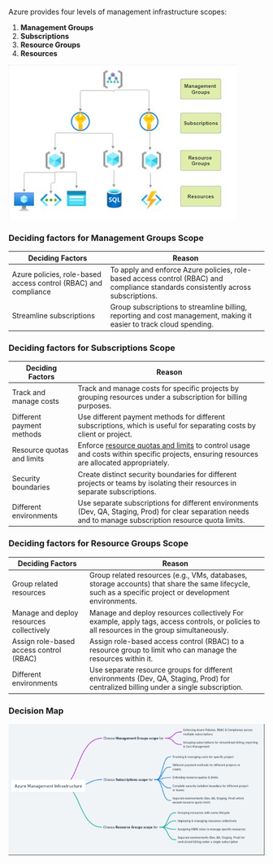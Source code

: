 Azure provides four levels of management infrastructure scopes:

1. **Management Groups**
2. **Subscriptions**
3. **Resource Groups**
4. **Resources**

![Management Groups](Images/Management%20Groups.png)

### Deciding factors for Management Groups Scope

| Deciding Factors                                                | Reason                                                                                                                            |
| --------------------------------------------------------------- | --------------------------------------------------------------------------------------------------------------------------------- |
| Azure policies, role-based access control (RBAC) and compliance | To apply and enforce Azure policies, role-based access control (RBAC) and compliance standards consistently across subscriptions. |
| Streamline subscriptions                                        | Group subscriptions to streamline billing, reporting and cost management, making it easier to track cloud spending.               |

### Deciding factors for Subscriptions Scope

| Deciding Factors           | Reason                                                                                                                                                                                                                                                 |
| -------------------------- | ------------------------------------------------------------------------------------------------------------------------------------------------------------------------------------------------------------------------------------------------------ |
| Track and manage costs     | Track and manage costs for specific projects by grouping resources under a subscription for billing purposes.                                                                                                                                          |
| Different payment methods  | Use different payment methods for different subscriptions, which is useful for separating costs by client or project.                                                                                                                                  |
| Resource quotas and limits | Enforce [resource quotas and limits](https://learn.microsoft.com/en-us/azure/azure-resource-manager/management/azure-subscription-service-limits) to control usage and costs within specific projects, ensuring resources are allocated appropriately. |
| Security boundaries        | Create distinct security boundaries for different projects or teams by isolating their resources in separate subscriptions.                                                                                                                            |
| Different environments     | Use separate subscriptions for different environments (Dev, QA, Staging, Prod) for clear separation needs and to manage subscription resource quota limits.                                                                                            |

### Deciding factors for Resource Groups Scope

| Deciding Factors                         | Reason                                                                                                                                                  |
| ---------------------------------------- | ------------------------------------------------------------------------------------------------------------------------------------------------------- |
| Group related resources                  | Group related resources (e.g., VMs, databases, storage accounts) that share the same lifecycle, such as a specific project or development environments. |
| Manage and deploy resources collectively | Manage and deploy resources collectively For example, apply tags, access controls, or policies to all resources in the group simultaneously.            |
| Assign role-based access control (RBAC)  | Assign role-based access control (RBAC) to a resource group to limit who can manage the resources within it.                                            |
| Different environments                   | Use separate resource groups for different environments (Dev, QA, Staging, Prod) for centralized billing under a single subscription.                   |

### Decision Map

![Decision Map](Images/Decision%20Map.png)
